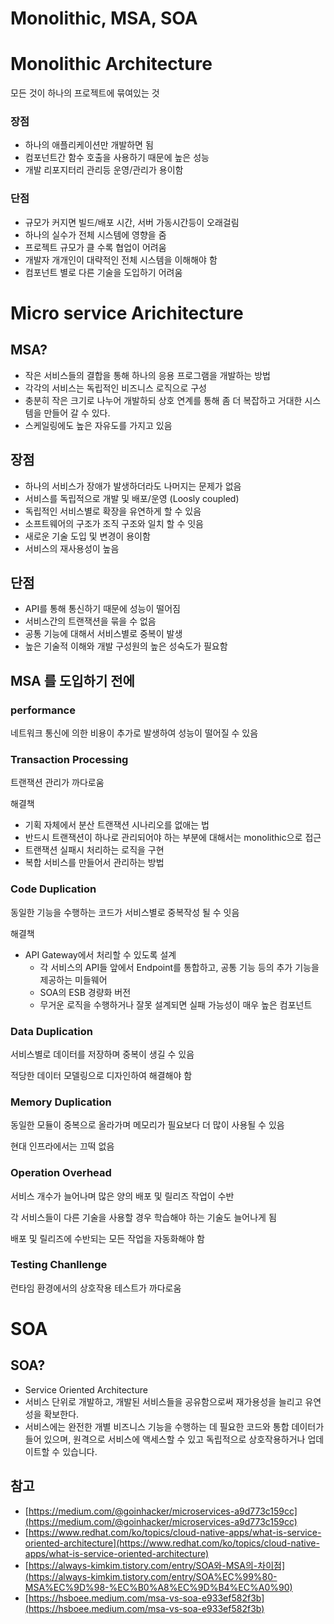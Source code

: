 # Monolithic, MSA, SOA

# Monolithic Architecture

모든 것이 하나의 프로젝트에 묶여있는 것

### 장점

- 하나의 애플리케이션만 개발하면 됨
- 컴포넌트간 함수 호출을 사용하기 때문에 높은 성능
- 개발 리포지터리 관리등 운영/관리가 용이함

### 단점

- 규모가 커지면 빌드/배포 시간, 서버 가동시간등이 오래걸림
- 하나의 실수가 전체 시스템에 영향을 줌
- 프로젝트 규모가 클 수록 협업이 어려움
- 개발자 개개인이 대략적인 전체 시스템을 이해해야 함
- 컴포넌트 별로 다른 기술을 도입하기 어려움

# Micro service Arichitecture

## MSA?

- 작은 서비스들의 결합을 통해 하나의 응용 프로그램을 개발하는 방법
- 각각의 서비스는 독립적인 비즈니스 로직으로 구성
- 충분히 작은 크기로 나누어 개발하되 상호 연계를 통해 좀 더 복잡하고 거대한 시스템을 만들어 갈 수 있다.
- 스케일링에도 높은 자유도를 가지고 있음

## 장점

- 하나의 서비스가 장애가 발생하더라도 나머지는 문제가 없음
- 서비스를 독립적으로 개발 및 배포/운영 (Loosly coupled)
- 독립적인 서비스별로 확장을 유연하게 할 수 있음
- 소프트웨어의 구조가 조직 구조와 일치 할 수 잇음
- 새로운 기술 도입 및 변경이 용이함
- 서비스의 재사용성이 높음

## 단점

- API를 통해 통신하기 때문에 성능이 떨어짐
- 서비스간의 트랜잭션을 묶을 수 없음
- 공통 기능에 대해서 서비스별로 중복이 발생
- 높은 기술적 이해와 개발 구성원의 높은 성숙도가 필요함

## MSA 를 도입하기 전에

### performance

네트워크 통신에 의한 비용이 추가로 발생하여 성능이 떨어질 수 있음

### Transaction Processing

트랜잭션 관리가 까다로움 

해결책

- 기획 자체에서 분산 트랜잭션 시나리오를 없애는 법
- 반드시 트랜잭션이 하나로 관리되어야 하는 부분에 대해서는 monolithic으로 접근
- 트랜잭션 실패시 처리하는 로직을 구현
- 복합 서비스를 만들어서 관리하는 방법

### Code Duplication

동일한 기능을 수행하는 코드가 서비스별로 중복작성 될 수 잇음

해결책

- API Gateway에서 처리할 수 있도록 설계
    - 각 서비스의 API들 앞에서 Endpoint를 통합하고, 공통 기능 등의 추가 기능을 제공하는 미들웨어
    - SOA의 ESB 경량화 버전
    - 무거운 로직을 수행하거나 잘못 설계되면 실패 가능성이 매우 높은 컴포넌트

### Data Duplication

서비스별로 데이터를 저장하며 중복이 생길 수 있음

적당한 데이터 모델링으로 디자인하여 해결해야 함

### Memory Duplication

동일한 모듈이 중복으로 올라가며 메모리가 필요보다 더 많이 사용될 수 있음

현대 인프라에서는 끄떡 없음

### Operation Overhead

서비스 개수가 늘어나며 많은 양의 배포 및 릴리즈 작업이 수반

각 서비스들이 다른 기술을 사용할 경우 학습해야 하는 기술도 늘어나게 됨

배포 및 릴리즈에 수반되는 모든 작업을 자동화해야 함

### Testing Chanllenge

런타임 환경에서의 상호작용 테스트가 까다로움

# SOA

## SOA?

- Service Oriented Architecture
- 서비스 단위로 개발하고, 개발된 서비스들을 공유함으로써 재가용성을 늘리고 유연성을 확보한다.
- 서비스에는 완전한 개별 비즈니스 기능을 수행하는 데 필요한 코드와 통합 데이터가 들어 있으며, 원격으로 서비스에 액세스할 수 있고 독립적으로 상호작용하거나 업데이트할 수 있습니다.


## 참고

- [https://medium.com/@goinhacker/microservices-a9d773c159cc](https://medium.com/@goinhacker/microservices-a9d773c159cc)
- [https://www.redhat.com/ko/topics/cloud-native-apps/what-is-service-oriented-architecture](https://www.redhat.com/ko/topics/cloud-native-apps/what-is-service-oriented-architecture)
- [https://always-kimkim.tistory.com/entry/SOA와-MSA의-차이점](https://always-kimkim.tistory.com/entry/SOA%EC%99%80-MSA%EC%9D%98-%EC%B0%A8%EC%9D%B4%EC%A0%90)
- [https://hsboee.medium.com/msa-vs-soa-e933ef582f3b](https://hsboee.medium.com/msa-vs-soa-e933ef582f3b)
